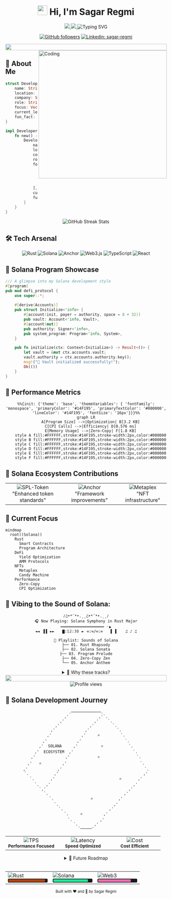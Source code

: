 
# <div align="center"><img src="https://media.giphy.com/media/hvRJCLFzcasrR4ia7z/giphy.gif" width="30px"> Hi, I'm Sagar Regmi</div>

<div align="center">
  
  <!-- Custom badges with gradient backgrounds -->
  <a href="https://solana.com" target="_blank">
    <img src="https://img.shields.io/badge/Solana-Developer-gradient?style=for-the-badge&logo=solana&logoColor=white&labelColor=14F195&color=000000"/>
  </a>
  <a href="https://www.rust-lang.org/" target="_blank">
    <img src="https://img.shields.io/badge/Rust-Expert-gradient?style=for-the-badge&logo=rust&logoColor=white&labelColor=B7410E&color=000000"/>
  </a>
  
  <img src="https://readme-typing-svg.herokuapp.com?font=Fira+Code&weight=600&size=28&duration=4000&pause=1000&color=14F195&center=true&vCenter=true&width=435&lines=Solana+Developer;Rust+Enthusiast;Web3+Innovator;Blockchain+Architect" alt="Typing SVG" />
  
  [![GitHub followers](https://img.shields.io/github/followers/sagarregmi2057?label=Follow&style=social)](https://github.com/sagarregmi2057)
  [![Linkedin: sagar-regmi](https://img.shields.io/badge/-Sagar%20Regmi-blue?style=flat-square&logo=Linkedin&logoColor=white&link=https://www.linkedin.com/in/sagar-regmi-60b377216/)](https://www.linkedin.com/in/sagar-regmi-60b377216/)
</div>

<div align="center">
  <!-- Gradient line -->
  <img src="https://i.imgur.com/dBaSKWF.gif" height="20" width="100%">
</div>

<img align="right" alt="Coding" width="400" src="https://media.giphy.com/media/v1.Y2lkPTc5MGI3NjExNmZiMzM2ZTBkMzBmZGY5ZDM4NjQ2ZjM5NzY0NmM1NzM0ZmJiZjNlYiZlcD12MV9pbnRlcm5hbF9naWZzX2dpZklkJmN0PWc/qgQUggAC3Pfv687qPC/giphy.gif">

## 🚀 About Me

```rust
struct Developer {
    name: String,
    location: String,
    company: String,
    role: String,
    focus: Vec<String>,
    current_learning: String,
    fun_fact: String
}

impl Developer {
    fn new() -> Self {
        Developer {
            name: String::from("Sagar Regmi"),
            location: String::from("Nepal"),
            company: String::from("TrustledgerAi.com"),
            role: String::from("Solana Developer"),
            focus: vec![
                String::from("Rust"),
                String::from("Solana"),
                String::from("Web3"),
                String::from("DeFi")
            ],
            current_learning: String::from("Zero-Knowledge Proofs"),
            fun_fact: String::from("I dream in Rust")
        }
    }
}
```

<div align="center">
  <img src="https://github-readme-streak-stats.herokuapp.com/?user=sagarregmi2057&theme=radical&hide_border=true&background=0D1117&stroke=0D1117&ring=14F195&fire=14F195&currStreakLabel=14F195" alt="GitHub Streak Stats"/>
</div>

## 🛠️ Tech Arsenal

<div align="center">
  
  ![Rust](https://img.shields.io/badge/-Rust-000000?style=for-the-badge&logo=rust&logoColor=B7410E)
  ![Solana](https://img.shields.io/badge/-Solana-000000?style=for-the-badge&logo=solana&logoColor=14F195)
  ![Anchor](https://img.shields.io/badge/-Anchor-000000?style=for-the-badge&logo=anchor&logoColor=14F195)
  ![Web3.js](https://img.shields.io/badge/-Web3.js-000000?style=for-the-badge&logo=web3.js&logoColor=F16822)
  ![TypeScript](https://img.shields.io/badge/-TypeScript-000000?style=for-the-badge&logo=typescript&logoColor=3178C6)
  ![React](https://img.shields.io/badge/-React-000000?style=for-the-badge&logo=react&logoColor=61DAFB)
  
</div>

## 🎨 Solana Program Showcase

```rust
/// A glimpse into my Solana development style
#[program]
pub mod defi_protocol {
    use super::*;
    
    #[derive(Accounts)]
    pub struct Initialize<'info> {
        #[account(init, payer = authority, space = 8 + 32)]
        pub vault: Account<'info, Vault>,
        #[account(mut)]
        pub authority: Signer<'info>,
        pub system_program: Program<'info, System>,
    }

    pub fn initialize(ctx: Context<Initialize>) -> Result<()> {
        let vault = &mut ctx.accounts.vault;
        vault.authority = ctx.accounts.authority.key();
        msg!("🚀 Vault initialized successfully!");
        Ok(())
    }
}
```

## 💫 Performance Metrics

<div align="center">

```mermaid
%%{init: {'theme': 'base', 'themeVariables': { 'fontFamily': 'monospace', 'primaryColor': '#14F195', 'primaryTextColor': '#000000', 'lineColor': '#14F195', 'fontSize': '16px'}}}%%
graph LR
    A[Program Size] -->|Optimization| B[3.2 KB]
    C[CPI Calls] -->|Efficiency| D[0.576 ms]
    E[Memory Usage] -->|Zero-Copy| F[1.8 KB]
    style A fill:#FFFFFF,stroke:#14F195,stroke-width:2px,color:#000000
    style B fill:#FFFFFF,stroke:#14F195,stroke-width:2px,color:#000000
    style C fill:#FFFFFF,stroke:#14F195,stroke-width:2px,color:#000000
    style D fill:#FFFFFF,stroke:#14F195,stroke-width:2px,color:#000000
    style E fill:#FFFFFF,stroke:#14F195,stroke-width:2px,color:#000000
    style F fill:#FFFFFF,stroke:#14F195,stroke-width:2px,color:#000000
```

</div>

## 🌌 Solana Ecosystem Contributions

<div align="center">
  <table>
    <tr>
      <td align="center">
        <img src="https://img.shields.io/badge/SPL--Token-Contributions-14F195?style=for-the-badge&logo=solana" alt="SPL-Token"/>
        <br />
        "Enhanced token standards"
      </td>
      <td align="center">
        <img src="https://img.shields.io/badge/Anchor-Optimizations-B7410E?style=for-the-badge&logo=anchor" alt="Anchor"/>
        <br />
        "Framework improvements"
      </td>
      <td align="center">
        <img src="https://img.shields.io/badge/Metaplex-Innovations-FF69B4?style=for-the-badge&logo=solana" alt="Metaplex"/>
        <br />
        "NFT infrastructure"
      </td>
    </tr>
  </table>
</div>

## 🎯 Current Focus

```mermaid
mindmap
  root((Solana))
    Rust
      Smart Contracts
      Program Architecture
    DeFi
      Yield Optimization
      AMM Protocols
    NFTs
      Metaplex
      Candy Machine
    Performance
      Zero-Copy
      CPI Optimization
```

## 🎵 Vibing to the Sound of Solana:

<div align="center">

```ascii
♪♫•*¨*•.¸¸♫•*¨*•.¸¸♪
🎧 Now Playing: Solana Symphony in Rust Major
═══════════════════ ⠂▶
◄◄⠀▐▐⠀►►⠀⠀ ▇:𝟙𝟚:𝟛𝟘⠀►⠀∞:∞/∞:∞⠀⠀ ▌ ▌⠀⠀ ♫ ♪ ♫

🎼 Playlist: Sounds of Solana
├── 01. Rust Rhapsody
├── 02. Solana Sonata
├── 03. Program Prelude
├── 04. Zero-Copy Zen
└── 05. Anchor Anthem
```

<details>
<summary>🎵 Why these tracks?</summary>

> Each "song" represents a different aspect of Solana development:
> - **Rust Rhapsody**: The elegant patterns of Rust programming
> - **Solana Sonata**: The high-performance blockchain symphony
> - **Program Prelude**: The art of smart contract composition
> - **Zero-Copy Zen**: The efficiency of memory management
> - **Anchor Anthem**: The framework that brings it all together

</details>
</div>

<div align="center">
  <!-- Gradient line -->
  <img src="https://i.imgur.com/dBaSKWF.gif" height="20" width="100%">
  
  <img src="https://komarev.com/ghpvc/?username=sagarregmi2057&label=Profile%20views&color=14F195&style=flat" alt="Profile views"/>
</div>

## 🌠 Solana Development Journey

<div align="center">

```ascii
                      .─────────────.                      
                    ,'             ,'`.                    
                  ,'             ,'    `.                  
                ,'             ,'        `.                
              ,'             ,'            `.              
            ,'             ,'     ⭐         `.            
          ,'             ,'                   `.          
        ,'  SOLANA     ,'          ⭐           `.        
      ,'  ECOSYSTEM  ,'                          `.      
    ,'             ,'            ⭐                `.    
  ,'   ⭐         ,'                                `.  
,'             ,'                                    `.
`.           ,'                                     ,'
  `.       ,'                            ⭐       ,'  
    `.   ,'                                    ,'    
      `,'                                    ,'      
        `.                                 ,'        
          `.                ⭐           ,'          
            `.                        ,'            
              `.                    ,'              
                `.     ⭐         ,'                
                  `.            ,'                  
                    `.       ,'                    
                      `─────'                      
```

<table>
  <tr>
    <td align="center" width="33%">
      <img src="https://img.shields.io/badge/TPS-65K+-14F195?style=for-the-badge&logo=solana" alt="TPS"/>
      <br />
      <sub><b>Performance Focused</b></sub>
    </td>
    <td align="center" width="33%">
      <img src="https://img.shields.io/badge/Latency-400ms-14F195?style=for-the-badge&logo=solana" alt="Latency"/>
      <br />
      <sub><b>Speed Optimized</b></sub>
    </td>
    <td align="center" width="33%">
      <img src="https://img.shields.io/badge/Cost-$0.00025-14F195?style=for-the-badge&logo=solana" alt="Cost"/>
      <br />
      <sub><b>Cost Efficient</b></sub>
    </td>
  </tr>
</table>

<details>
<summary>🔮 Future Roadmap</summary>

```mermaid
timeline
    title Solana Development Milestones
    2025 Q1 : Zero-Copy : Implementation : Performance Optimization
    2025 Q2 : Custom SPL : Token Standards : DeFi Integration
    2025 Q3 : Metaplex : NFT Infrastructure : Gaming Protocols
    2025 Q4 : Cross-Chain : Bridge Development : Ecosystem Expansion
```

</details>

<br/>

<table>
  <tr>
    <td>
      <img src="https://img.shields.io/badge/Rust-Proficiency-B7410E?style=flat-square&logo=rust" alt="Rust"/>
      <div style="width: 120px; background: #1A1B1E; border-radius: 3px; padding: 2px;">
        <div style="width: 95%; background: #B7410E; height: 8px; border-radius: 2px;"></div>
      </div>
    </td>
    <td>
      <img src="https://img.shields.io/badge/Solana-Expertise-14F195?style=flat-square&logo=solana" alt="Solana"/>
      <div style="width: 120px; background: #1A1B1E; border-radius: 3px; padding: 2px;">
        <div style="width: 90%; background: #14F195; height: 8px; border-radius: 2px;"></div>
      </div>
    </td>
    <td>
      <img src="https://img.shields.io/badge/Web3-Innovation-FF69B4?style=flat-square&logo=web3.js" alt="Web3"/>
      <div style="width: 120px; background: #1A1B1E; border-radius: 3px; padding: 2px;">
        <div style="width: 85%; background: #FF69B4; height: 8px; border-radius: 2px;"></div>
      </div>
    </td>
  </tr>
</table>

</div>

<div align="center">
  <sub>Built with ❤️ and 🦀 by Sagar Regmi</sub>
</div> 

